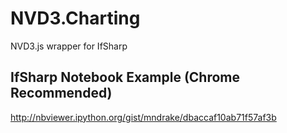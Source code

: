 # NVD3.Charting
NVD3.js wrapper for IfSharp

IfSharp Notebook Example (Chrome Recommended)
---------------------------------------------
http://nbviewer.ipython.org/gist/mndrake/dbaccaf10ab71f57af3b
